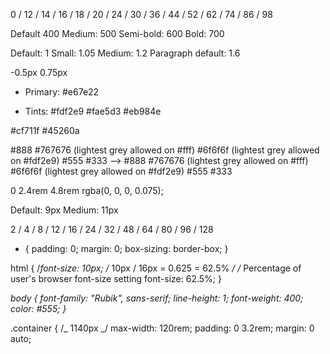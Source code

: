 <!-- tipografia e sistemit-->

<!--  Madhesia e shkronjave ( Font Sizes) -->

0 / 12 / 14 / 16 / 18 / 20 / 24 / 30 / 36 / 44 / 52 / 62 / 74 / 86 / 98

<!-- Pesha e shkronjave (Font Weights) -->

Default 400
Medium: 500
Semi-bold: 600
Bold: 700

<!-- Lartesia e vijave ( line Heights) -->

Default: 1
Small: 1.05
Medium: 1.2
Paragraph default: 1.6

<!-- Hapsira ne mes shkronjave ( letter spacing) -->

-0.5px
0.75px

<!-- Ngjyrat ( colors) -->

- Primary: #e67e22

- Tints:
  #fdf2e9
  #fae5d3
  #eb984e

<!-- -  Hijet (Shades): -->

#cf711f
#45260a

<!-- Thekësimet dhe Gritë (Accents and  Greys)  -->

#888
#767676 (lightest grey allowed on #fff)
#6f6f6f (lightest grey allowed on #fdf2e9)
#555
#333 -->
#888
#767676 (lightest grey allowed on #fff)
#6f6f6f (lightest grey allowed on #fdf2e9)
#555
#333

<!-- Hijet ( Shadows ) -->

0 2.4rem 4.8rem rgba(0, 0, 0, 0.075);

<!--  Rrezja e mureve (Border Radius) -->

Default: 9px
Medium: 11px

<!-- Hapsira ne Sistem (Spacing System) -->

2 / 4 / 8 / 12 / 16 / 24 / 32 / 48 / 64 / 80 / 96 / 128

<!-- specifika e përzgjedhësit (selector specificity) apo * -->

- {
  padding: 0;
  margin: 0;
  box-sizing: border-box;
  }

html {
/_font-size: 10px;
/_ 10px / 16px = 0.625 = 62.5% _/
/_ Percentage of user's browser font-size setting
font-size: 62.5%;
}

_body {
font-family: "Rubik", sans-serif;
line-height: 1;
font-weight: 400;
color: #555;
}_

.container {
/_ 1140px _/
max-width: 120rem;
padding: 0 3.2rem;
margin: 0 auto;
